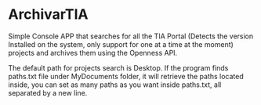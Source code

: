 # ArchivarTIA

Simple Console APP that searches for all the TIA Portal (Detects the version Installed on the system, only support for one at a time at the moment) projects and archives them using the Openness API.

The default path for projects search is Desktop. If the program finds paths.txt file under MyDocuments folder, it will retrieve the paths located inside, you can set as many paths as you want inside paths.txt, all separated by a new line.
